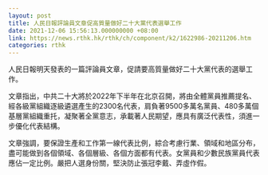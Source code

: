 ```yaml
---
layout: post
title: 人民日報評論員文章促高質量做好二十大黨代表選舉工作
date: 2021-12-06 15:56:13.000000000 +08:00
link: https://news.rthk.hk/rthk/ch/component/k2/1622986-20211206.htm
categories: rthk
---
```


人民日報明天發表的一篇評論員文章，促請要高質量做好二十大黨代表的選舉工作。

文章指出，中共二十大將於2022年下半年在北京召開，將由全體黨員推薦提名、經各級黨組織逐級遴選產生的2300名代表，肩負著9500多萬名黨員、480多萬個基層黨組織重托，凝聚著全黨意志，承載著人民期望，應具有廣泛代表性，須進一步優化代表結構。

文章強調，要保證生產和工作第一線代表比例，綜合考慮行業、領域和地區分布，盡可能做到各個領域、各個層級、各個方面都有代表。女黨員和少數民族黨員代表應佔一定比例。嚴把人選身份關，堅決防止張冠李戴、弄虛作假。

